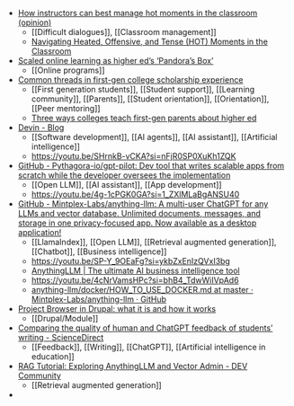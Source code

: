 - [How instructors can best manage hot moments in the classroom (opinion)](https://www.insidehighered.com/opinion/career-advice/2024/03/14/how-instructors-can-best-manage-hot-moments-classroom-opinion?mc_cid=efa41c2685)
	- [[Difficult dialogues]], [[Classroom management]]
	- [Navigating Heated, Offensive, and Tense (HOT) Moments in the Classroom](https://ctl.columbia.edu/resources-and-technology/resources/navigating-hot-moments/)
- [Scaled online learning as higher ed’s ‘Pandora’s Box’](https://www.insidehighered.com/opinion/blogs/learning-innovation/2024/03/14/scaled-online-learning-higher-eds-pandoras-box?mc_cid=efa41c2685)
	- [[Online programs]]
- [Common threads in first-gen college scholarship experience](https://www.insidehighered.com/news/student-success/college-experience/2024/03/13/common-threads-first-gen-college-scholarship)
	- [[First generation students]], [[Student support]], [[Learning community]], [[Parents]], [[Student orientation]], [[Orientation]], [[Peer mentoring]]
	- [Three ways colleges teach first-gen parents about higher ed](https://www.insidehighered.com/news/student-success/college-experience/2023/10/13/three-ways-colleges-teach-first-gen-parents)
- [Devin - Blog](https://www.cognition-labs.com/blog)
	- [[Software development]], [[AI agents]], [[AI assistant]], [[Artificial intelligence]]
	- https://youtu.be/SHrnkB-vCKA?si=nFjR0SP0XuKh1ZQK
- [GitHub - Pythagora-io/gpt-pilot: Dev tool that writes scalable apps from scratch while the developer oversees the implementation](https://github.com/Pythagora-io/gpt-pilot)
	- [[Open LLM]], [[AI assistant]], [[App development]]
	- https://youtu.be/4g-1cPGK0GA?si=1_ZXlMLaBgANSU40
- [GitHub - Mintplex-Labs/anything-llm: A multi-user ChatGPT for any LLMs and vector database. Unlimited documents, messages, and storage in one privacy-focused app. Now available as a desktop application!](https://github.com/Mintplex-Labs/anything-llm?tab=readme-ov-file)
	- [[LlamaIndex]], [[Open LLM]], [[Retrieval augmented generation]], [[Chatbot]], [[Business intelligence]]
	- https://youtu.be/SP-Y_9OEaFg?si=ykbZxEnIzQVxI3bg
	- [AnythingLLM | The ultimate AI business intelligence tool](https://useanything.com/)
	- https://youtu.be/4cNrVamsHPc?si=bhB4_TdwWiIVpAd6
	- [anything-llm/docker/HOW_TO_USE_DOCKER.md at master · Mintplex-Labs/anything-llm · GitHub](https://github.com/Mintplex-Labs/anything-llm/blob/master/docker/HOW_TO_USE_DOCKER.md#recommend-way-to-run-dockerized-anythingllm)
- [Project Browser in Drupal: what it is and how it works](https://imagexmedia.com/blog/drupal-project-browser)
	- [[Drupal/Module]]
- [Comparing the quality of human and ChatGPT feedback of students’ writing - ScienceDirect](https://www.sciencedirect.com/science/article/pii/S0959475224000215?dgcid=author)
	- [[Feedback]], [[Writing]], [[ChatGPT]], [[Artificial intelligence in education]]
- [RAG Tutorial: Exploring AnythingLLM and Vector Admin - DEV Community](https://dev.to/worldlinetech/rag-tutorial-exploring-anythingllm-and-vector-admin-4i3c)
	- [[Retrieval augmented generation]]
-